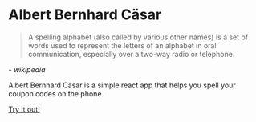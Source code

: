 # Albert Bernhard Cäsar

> A spelling alphabet (also called by various other names) is a set of words used to represent the letters of an alphabet in oral communication, especially over a two-way radio or telephone.

_\- wikipedia_

Albert Bernhard Cäsar is a simple react app that helps you spell your coupon codes on the phone.

[Try it out!](https://pie-truck.github.io/albert-bernhard-caesar/)
